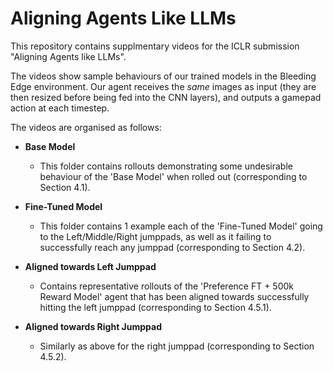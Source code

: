 # Aligning Agents Like LLMs
This repository contains supplmentary videos for the ICLR submission "Aligning Agents like LLMs".

The videos show sample behaviours of our trained models in the Bleeding Edge environment. Our agent receives the *same* images as input (they are then resized before being fed into the CNN layers), and outputs a gamepad action at each timestep.

The videos are organised as follows:

- **Base Model**
  
  - This folder contains rollouts demonstrating some undesirable behaviour of the 'Base Model' when rolled out (corresponding to Section 4.1).

- **Fine-Tuned Model**
  
  - This folder contains 1 example each of the 'Fine-Tuned Model' going to the Left/Middle/Right jumppads, as well as it failing to successfully reach any jumppad (corresponding to Section 4.2).

- **Aligned towards Left Jumppad**
  
  - Contains representative rollouts of the 'Preference FT + 500k Reward Model' agent that has been aligned towards successfully hitting the left jumppad (corresponding to Section 4.5.1).

- **Aligned towards Right Jumppad**
  
  - Similarly as above for the right jumppad (corresponding to Section 4.5.2).



